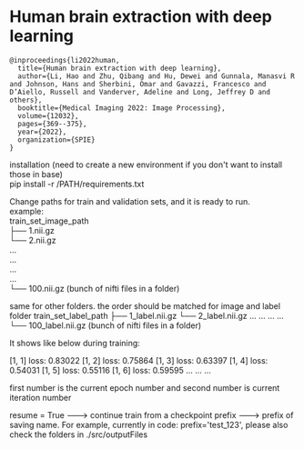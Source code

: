 # Human brain extraction with deep learning

```
@inproceedings{li2022human,
  title={Human brain extraction with deep learning},
  author={Li, Hao and Zhu, Qibang and Hu, Dewei and Gunnala, Manasvi R and Johnson, Hans and Sherbini, Omar and Gavazzi, Francesco and D’Aiello, Russell and Vanderver, Adeline and Long, Jeffrey D and others},
  booktitle={Medical Imaging 2022: Image Processing},
  volume={12032},
  pages={369--375},
  year={2022},
  organization={SPIE}
}
```

installation (need to create a new environment if you don't want to install those in base) <br />
pip install -r /PATH/requirements.txt <br />



Change paths for train and validation sets, and it is ready to run. <br />
example: <br />
train_set_image_path <br />
├── 1.nii.gz <br />
└── 2.nii.gz <br />
... <br />
... <br />
... <br />
... <br />
└── 100.nii.gz (bunch of nifti files in a folder) <br />


same for other folders. the order should be matched for image and label folder
train_set_label_path
├── 1_label.nii.gz
└── 2_label.nii.gz
...
...
...
...
└── 100_label.nii.gz (bunch of nifti files in a folder)





It shows like below during training:

[1,     1] loss: 0.83022 
[1,     2] loss: 0.75864 
[1,     3] loss: 0.63397 
[1,     4] loss: 0.54031 
[1,     5] loss: 0.55116 
[1,     6] loss: 0.59595 
...
...
...

first number is the current epoch number and second number is current iteration number




resume = True ---> continue train from a checkpoint
prefix ---> prefix of saving name. For example, currently in code: prefix='test_123', please also check the folders in ./src/outputFiles







